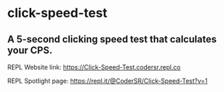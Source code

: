 # click-speed-test
## A 5-second clicking speed test that calculates your CPS.

REPL Website link: https://Click-Speed-Test.codersr.repl.co

REPL Spotlight page: https://repl.it/@CoderSR/Click-Speed-Test?v=1
